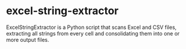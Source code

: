 # excel-string-extractor
ExcelStringExtractor is a Python script that scans Excel and CSV files, extracting all strings from every cell and consolidating them into one or more output files.

